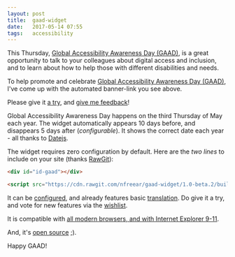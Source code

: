 ```yaml
---
layout: post
title:  gaad-widget
date:   2017-05-14 07:55
tags:   accessibility
---
```


This Thursday, [Global Accessibility Awareness Day (GAAD)][gaad], is a great
opportunity to talk to your colleagues about digital access and inclusion,
and to learn about how to help those with different disabilities and needs.

To help promote and celebrate [Global Accessibility Awareness Day (GAAD)][gaad],
I've come up with the automated banner-link you see above.

Please give it [a try][try], and [give me feedback][bug]!

Global Accessibility Awareness Day happens on the third Thursday of May each year.
The widget automatically appears 10 days before, and disappears 5 days after (_configurable_).
It shows the correct date each year - all thanks to [Datejs][].

The widget requires zero configuration by default.
Here are the _two lines_ to include on your site (thanks [RawGit][]):

```html
<div id="id-gaad"></div>

<script src="https://cdn.rawgit.com/nfreear/gaad-widget/1.0-beta.2/build/GAAD.widget.js"></script>
```

It can be [configured][usage], and already features basic [translation][].
Do give it a try, and vote for new features via the [wishlist][].

It is compatible with [all modern browsers, and with Internet Explorer 9-11][ie].

And, it's [open source][MIT] ;).

Happy GAAD!




[GAAD]: http://globalaccessibilityawarenessday.org/?utm_source=github&utm_campaign=gaad-widget
[@gbla11yday]: https://twitter.com/gbla11yday
[@nfreear]: https://twitter.com/nfreear
[try]: https://github.com/nfreear/gaad-widget "Try 'gaad-widget'"
[bug]: https://github.com/nfreear/gaad-widget/issues "Give feedback and report issues"
[usage]: https://github.com/nfreear/gaad-widget/blob/master/README.md#usage "Usage"
[translation]: https://github.com/nfreear/gaad-widget/blob/master/README.md#translation
[wishlist]: https://github.com/nfreear/gaad-widget/issues/2#!-Wishlist "Wishlist"
[ie]: https://github.com/nfreear/gaad-widget/issues/3#!-MSIE-9-11 "Browser compatibility"
[Datejs]: https://github.com/datejs/Datejs
[RawGit]: https://rawgit.com/
    "Content delivery network (CDN); serves Git files with the correct mime-type."
[MIT]: https://nfreear.mit-license.org/ "MIT License"
